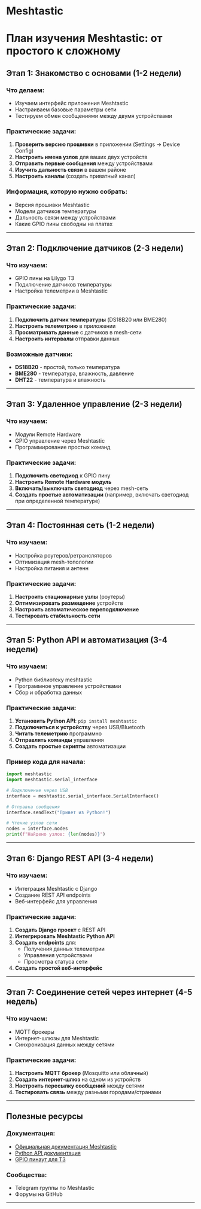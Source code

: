 # Meshtastic
# План изучения Meshtastic: от простого к сложному

## Этап 1: Знакомство с основами (1-2 недели)

### Что делаем:
- Изучаем интерфейс приложения Meshtastic
- Настраиваем базовые параметры сети
- Тестируем обмен сообщениями между двумя устройствами

### Практические задачи:
1. **Проверить версию прошивки** в приложении (Settings → Device Config)
2. **Настроить имена узлов** для ваших двух устройств
3. **Отправить первые сообщения** между устройствами
4. **Изучить дальность связи** в вашем районе
5. **Настроить каналы** (создать приватный канал)

### Информация, которую нужно собрать:
- Версия прошивки Meshtastic
- Модели датчиков температуры
- Дальность связи между устройствами
- Какие GPIO пины свободны на платах

---

## Этап 2: Подключение датчиков (2-3 недели)

### Что изучаем:
- GPIO пины на Lilygo T3
- Подключение датчиков температуры
- Настройка телеметрии в Meshtastic

### Практические задачи:
1. **Подключить датчик температуры** (DS18B20 или BME280)
2. **Настроить телеметрию** в приложении
3. **Просматривать данные** с датчиков в mesh-сети
4. **Настроить интервалы** отправки данных

### Возможные датчики:
- **DS18B20** - простой, только температура
- **BME280** - температура, влажность, давление
- **DHT22** - температура и влажность

---

## Этап 3: Удаленное управление (2-3 недели)

### Что изучаем:
- Модули Remote Hardware
- GPIO управление через Meshtastic
- Программирование простых команд

### Практические задачи:
1. **Подключить светодиод** к GPIO пину
2. **Настроить Remote Hardware модуль**
3. **Включать/выключать светодиод** через mesh-сеть
4. **Создать простые автоматизации** (например, включать светодиод при определенной температуре)

---

## Этап 4: Постоянная сеть (1-2 недели)

### Что изучаем:
- Настройка роутеров/ретрансляторов
- Оптимизация mesh-топологии
- Настройка питания и антенн

### Практические задачи:
1. **Настроить стационарные узлы** (роутеры)
2. **Оптимизировать размещение** устройств
3. **Настроить автоматическое переподключение**
4. **Тестировать стабильность сети**

---

## Этап 5: Python API и автоматизация (3-4 недели)

### Что изучаем:
- Python библиотеку meshtastic
- Программное управление устройствами
- Сбор и обработка данных

### Практические задачи:
1. **Установить Python API**: `pip install meshtastic`
2. **Подключиться к устройству** через USB/Bluetooth
3. **Читать телеметрию** программно
4. **Отправлять команды** управления
5. **Создать простые скрипты** автоматизации

### Пример кода для начала:
```python
import meshtastic
import meshtastic.serial_interface

# Подключение через USB
interface = meshtastic.serial_interface.SerialInterface()

# Отправка сообщения
interface.sendText("Привет из Python!")

# Чтение узлов сети
nodes = interface.nodes
print(f"Найдено узлов: {len(nodes)}")
```

---

## Этап 6: Django REST API (3-4 недели)

### Что изучаем:
- Интеграция Meshtastic с Django
- Создание REST API endpoints
- Веб-интерфейс для управления

### Практические задачи:
1. **Создать Django проект** с REST API
2. **Интегрировать Meshtastic Python API**
3. **Создать endpoints** для:
   - Получения данных телеметрии
   - Управления устройствами
   - Просмотра статуса сети
4. **Создать простой веб-интерфейс**

---

## Этап 7: Соединение сетей через интернет (4-5 недель)

### Что изучаем:
- MQTT брокеры
- Интернет-шлюзы для Meshtastic
- Синхронизация данных между сетями

### Практические задачи:
1. **Настроить MQTT брокер** (Mosquitto или облачный)
2. **Создать интернет-шлюз** на одном из устройств
3. **Настроить пересылку сообщений** между сетями
4. **Тестировать связь** между разными городами/странами

---

## Полезные ресурсы

### Документация:
- [Официальная документация Meshtastic](https://meshtastic.org/docs/)
- [Python API документация](https://python.meshtastic.org/)
- [GPIO пинаут для T3](https://github.com/Xinyuan-LilyGO/LilyGo-LoRa-Series)

### Сообщества:
- Telegram группы по Meshtastic
- Форумы на GitHub

---

